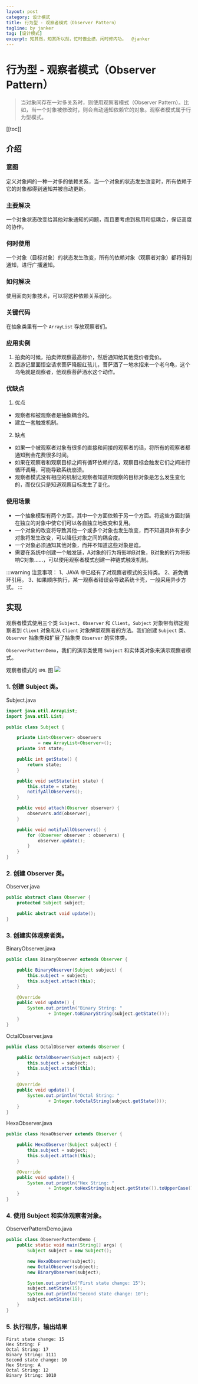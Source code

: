 ```yaml
---
layout: post
category: 设计模式
title: 行为型 - 观察者模式（Observer Pattern）
tagline: by janker
tag: [设计模式]
excerpt: 知其然，知其所以然，忙时做业绩，闲时修内功。  @janker
--- 
```

# 行为型 - 观察者模式（Observer Pattern）
> 当对象间存在一对多关系时，则使用观察者模式（Observer Pattern）。比如，当一个对象被修改时，则会自动通知依赖它的对象。观察者模式属于行为型模式。

[[toc]]
## 介绍
### 意图
定义对象间的一种一对多的依赖关系，当一个对象的状态发生改变时，所有依赖于它的对象都得到通知并被自动更新。

### 主要解决
一个对象状态改变给其他对象通知的问题，而且要考虑到易用和低耦合，保证高度的协作。

### 何时使用
一个对象（目标对象）的状态发生改变，所有的依赖对象（观察者对象）都将得到通知，进行广播通知。

### 如何解决
使用面向对象技术，可以将这种依赖关系弱化。

### 关键代码
在抽象类里有一个 `ArrayList` 存放观察者们。

### 应用实例
1. 拍卖的时候，拍卖师观察最高标价，然后通知给其他竞价者竞价。
2. 西游记里面悟空请求菩萨降服红孩儿，菩萨洒了一地水招来一个老乌龟，这个乌龟就是观察者，他观察菩萨洒水这个动作。

### 优缺点
1. 优点
- 观察者和被观察者是抽象耦合的。 
- 建立一套触发机制。

2. 缺点 
- 如果一个被观察者对象有很多的直接和间接的观察者的话，将所有的观察者都通知到会花费很多时间。 
- 如果在观察者和观察目标之间有循环依赖的话，观察目标会触发它们之间进行循环调用，可能导致系统崩溃。 
- 观察者模式没有相应的机制让观察者知道所观察的目标对象是怎么发生变化的，而仅仅只是知道观察目标发生了变化。

### 使用场景
- 一个抽象模型有两个方面，其中一个方面依赖于另一个方面。将这些方面封装在独立的对象中使它们可以各自独立地改变和复用。
- 一个对象的改变将导致其他一个或多个对象也发生改变，而不知道具体有多少对象将发生改变，可以降低对象之间的耦合度。
- 一个对象必须通知其他对象，而并不知道这些对象是谁。
- 需要在系统中创建一个触发链，A对象的行为将影响B对象，B对象的行为将影响C对象……，可以使用观察者模式创建一种链式触发机制。

:::warning 
注意事项： 1、JAVA 中已经有了对观察者模式的支持类。 2、避免循环引用。 3、如果顺序执行，某一观察者错误会导致系统卡壳，一般采用异步方式。
:::

## 实现
观察者模式使用三个类 `Subject`、`Observer` 和 `Client`。`Subject` 对象带有绑定观察者到 `Client` 对象和从 `Client` 对象解绑观察者的方法。我们创建 `Subject` 类、`Observer` 抽象类和扩展了抽象类 `Observer` 的实体类。

`ObserverPatternDemo`，我们的演示类使用 `Subject` 和实体类对象来演示观察者模式。

观察者模式的 `UML` 图
![](https://cdn.jsdelivr.net/gh/janker0718/image_store@master/img/20220403221014.png)
### 1. 创建 Subject 类。

Subject.java
```java
import java.util.ArrayList;
import java.util.List;

public class Subject {

    private List<Observer> observers
            = new ArrayList<Observer>();
    private int state;

    public int getState() {
        return state;
    }

    public void setState(int state) {
        this.state = state;
        notifyAllObservers();
    }

    public void attach(Observer observer) {
        observers.add(observer);
    }

    public void notifyAllObservers() {
        for (Observer observer : observers) {
            observer.update();
        }
    }
}
```
### 2. 创建 Observer 类。

Observer.java
```java
public abstract class Observer {
    protected Subject subject;

    public abstract void update();
}
```

### 3. 创建实体观察者类。

BinaryObserver.java
```java
public class BinaryObserver extends Observer {

    public BinaryObserver(Subject subject) {
        this.subject = subject;
        this.subject.attach(this);
    }

    @Override
    public void update() {
        System.out.println("Binary String: "
                + Integer.toBinaryString(subject.getState()));
    }
}
```

OctalObserver.java
```java
public class OctalObserver extends Observer {

    public OctalObserver(Subject subject) {
        this.subject = subject;
        this.subject.attach(this);
    }

    @Override
    public void update() {
        System.out.println("Octal String: "
                + Integer.toOctalString(subject.getState()));
    }
}
```
HexaObserver.java
```java
public class HexaObserver extends Observer {

    public HexaObserver(Subject subject) {
        this.subject = subject;
        this.subject.attach(this);
    }

    @Override
    public void update() {
        System.out.println("Hex String: "
                + Integer.toHexString(subject.getState()).toUpperCase());
    }
}
```
### 4. 使用 Subject 和实体观察者对象。

ObserverPatternDemo.java
```java
public class ObserverPatternDemo {
    public static void main(String[] args) {
        Subject subject = new Subject();

        new HexaObserver(subject);
        new OctalObserver(subject);
        new BinaryObserver(subject);

        System.out.println("First state change: 15");
        subject.setState(15);
        System.out.println("Second state change: 10");
        subject.setState(10);
    }
}
```
### 5. 执行程序，输出结果

```shell
First state change: 15
Hex String: F
Octal String: 17
Binary String: 1111
Second state change: 10
Hex String: A
Octal String: 12
Binary String: 1010
```